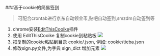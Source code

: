 ###基于cookie的简易签到

> 可配合crontab进行京东自动领金币,贴吧自动签到,smzdm自动签到等

1. chrome安装[EditThisCooike](https://chrome.google.com/webstore/detail/editthiscookie/fngmhnnpilhplaeedifhccceomclgfbg/reviews)插件
2. 使用 EditThisCooike 复制cookie到粘贴板 ![](http://ww3.sinaimg.cn/large/633e0588jw1f6ahc8i0mnj20um0yy42o.jpg)
3. 把复制的cookie粘贴到目录 cookie/<site-name>.json, 例如: cookie/tieba.json
4. 修改sign.py文件,为字典 sign_dict 增加元素 ![](http://ww4.sinaimg.cn/large/633e0588jw1f6ahis8g1kj20n1081dgn.jpg)

